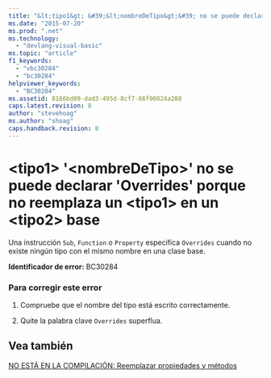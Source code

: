 ```yaml
---
title: "&lt;tipo1&gt; &#39;&lt;nombreDeTipo&gt;&#39; no se puede declarar &#39;Overrides&#39; porque no reemplaza un &lt;tipo1&gt; en un &lt;tipo2&gt; base | Microsoft Docs"
ms.date: "2015-07-20"
ms.prod: ".net"
ms.technology: 
  - "devlang-visual-basic"
ms.topic: "article"
f1_keywords: 
  - "vbc30284"
  - "bc30284"
helpviewer_keywords: 
  - "BC30284"
ms.assetid: 8166bd09-dad3-495d-8cf7-66f90824a288
caps.latest.revision: 8
author: "stevehoag"
ms.author: "shoag"
caps.handback.revision: 8
---
```

# &lt;tipo1&gt; &#39;&lt;nombreDeTipo&gt;&#39; no se puede declarar &#39;Overrides&#39; porque no reemplaza un &lt;tipo1&gt; en un &lt;tipo2&gt; base
Una instrucción `Sub`, `Function` o `Property` especifica `Overrides` cuando no existe ningún tipo con el mismo nombre en una clase base.  
  
 **Identificador de error:** BC30284  
  
### Para corregir este error  
  
1.  Compruebe que el nombre del tipo está escrito correctamente.  
  
2.  Quite la palabra clave `Overrides` superflua.  
  
## Vea también  
 [NO ESTÁ EN LA COMPILACIÓN: Reemplazar propiedades y métodos](http://msdn.microsoft.com/es-es/2167e8f5-1225-4b13-9ebd-02591ba90213)
